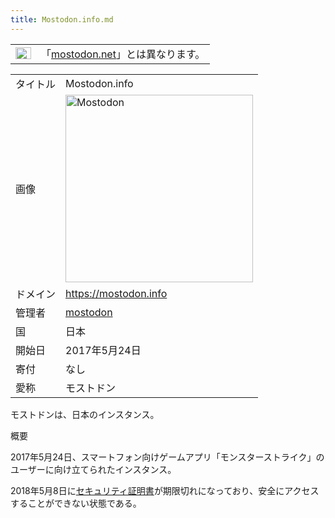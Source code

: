 ```yaml
---
title: Mostodon.info.md
---
```

<div class="mw-parser-output">

<div class="dablink noprint">

|                                                                                                                                                                                                                                                                                                                                                                                       |                                                                  |
|---------------------------------------------------------------------------------------------------------------------------------------------------------------------------------------------------------------------------------------------------------------------------------------------------------------------------------------------------------------------------------------|------------------------------------------------------------------|
| <a href="/%E3%83%95%E3%82%A1%E3%82%A4%E3%83%AB:Confusion_grey.svg" class="image" title="曖昧さ回避"><img src="/images/thumb/f/fb/Confusion_grey.svg/25px-Confusion_grey.svg.png" srcset="/images/thumb/f/fb/Confusion_grey.svg/38px-Confusion_grey.svg.png 1.5x, /images/thumb/f/fb/Confusion_grey.svg/50px-Confusion_grey.svg.png 2x" width="25" height="19" alt="曖昧さ回避" /></a> | 「[mostodon.net](/Mostodon.net "Mostodon.net")」とは異なります。 |

</div>

|          |                                                                                                                                                                                                                                                                                                                                       |
|----------|---------------------------------------------------------------------------------------------------------------------------------------------------------------------------------------------------------------------------------------------------------------------------------------------------------------------------------------|
| タイトル | <span class="mw-selflink selflink">Mostodon.info</span>                                                                                                                                                                                                                                                                               |
| 画像     | <a href="/%E3%83%95%E3%82%A1%E3%82%A4%E3%83%AB:Mostodon-info.jpg" class="image" title="Mostodon"><img src="/images/thumb/3/3e/Mostodon-info.jpg/300px-Mostodon-info.jpg" srcset="/images/thumb/3/3e/Mostodon-info.jpg/450px-Mostodon-info.jpg 1.5x, /images/3/3e/Mostodon-info.jpg 2x" width="300" height="300" alt="Mostodon" /></a> |
| ドメイン | <a href="https://mostodon.info" class="external free" rel="nofollow">https://mostodon.info</a>                                                                                                                                                                                                                                        |
| 管理者   | <a href="http://mostodon.info/@mostodon" class="external text" rel="nofollow">mostodon</a>                                                                                                                                                                                                                                            |
| 国       | 日本                                                                                                                                                                                                                                                                                                                                  |
| 開始日   | 2017年5月24日                                                                                                                                                                                                                                                                                                                         |
| 寄付     | なし                                                                                                                                                                                                                                                                                                                                  |
| 愛称     | モストドン                                                                                                                                                                                                                                                                                                                            |

モストドンは、日本のインスタンス。

概要

2017年5月24日、スマートフォン向けゲームアプリ「モンスターストライク」のユーザーに向け立てられたインスタンス。

2018年5月8日に[セキュリティ証明書](/%E3%82%BB%E3%82%AD%E3%83%A5%E3%83%AA%E3%83%86%E3%82%A3%E8%A8%BC%E6%98%8E%E6%9B%B8 "セキュリティ証明書")が期限切れになっており、安全にアクセスすることができない状態である。

</div>
